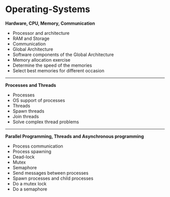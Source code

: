 # Operating-Systems

**Hardware, CPU, Memory, Communication**
* Processor and architecture  
* RAM and Storage  
* Communication  
* Global Architecture  
* Software components of the Global Architecture  
* Memory allocation exercise  
* Determine the speed of the memories  
* Select best memories for different occasion  
--------
**Processes and Threads**
* Processes
* OS support of processes
* Threads
* Spawn threads
* Join threads
* Solve complex thread problems
--------
**Parallel Programming, Threads and Asynchronous programming**
* Process communication
* Process spawning
* Dead-lock
* Mutex
* Semaphore
* Send messages between processes
* Spawn processes and child processes
* Do a mutex lock
* Do a semaphore
